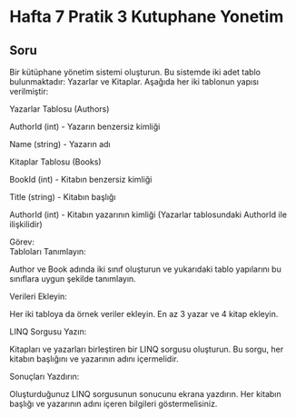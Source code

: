 # Hafta 7 Pratik 3 Kutuphane Yonetim 

## Soru

Bir kütüphane yönetim sistemi oluşturun. Bu sistemde iki adet tablo bulunmaktadır: Yazarlar ve Kitaplar. Aşağıda her iki tablonun yapısı verilmiştir:  

Yazarlar Tablosu (Authors)  

AuthorId (int) - Yazarın benzersiz kimliği  

Name (string) - Yazarın adı  

Kitaplar Tablosu (Books)  

BookId (int) - Kitabın benzersiz kimliği  

Title (string) - Kitabın başlığı  

AuthorId (int) - Kitabın yazarının kimliği (Yazarlar tablosundaki AuthorId ile ilişkilidir)  

Görev:  
Tabloları Tanımlayın:  

Author ve Book adında iki sınıf oluşturun ve yukarıdaki tablo yapılarını bu sınıflara uygun şekilde tanımlayın.  

Verileri Ekleyin:  

Her iki tabloya da örnek veriler ekleyin. En az 3 yazar ve 4 kitap ekleyin.  

LINQ Sorgusu Yazın:  

Kitapları ve yazarları birleştiren bir LINQ sorgusu oluşturun. Bu sorgu, her kitabın başlığını ve yazarının adını içermelidir.  

Sonuçları Yazdırın:
  
Oluşturduğunuz LINQ sorgusunun sonucunu ekrana yazdırın. Her kitabın başlığı ve yazarının adını içeren bilgileri göstermelisiniz.  
